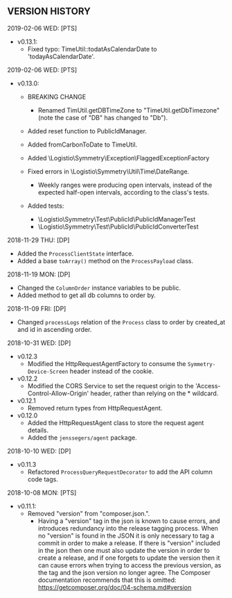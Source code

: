 VERSION HISTORY
-----


2019-02-06 WED:
[PTS]
- v0.13.1:
    - Fixed typo: TimeUtil::todatAsCalendarDate to  'todayAsCalendarDate'.


2019-02-06 WED:
[PTS]
- v0.13.0:
    - BREAKING CHANGE
        - Renamed TimUtil.getDBTimeZone to "TimeUtil.getDbTimezone" 
            (note the case of "DB" has changed to "Db").
            
    - Added reset function to PublicIdManager.
            
    - Added fromCarbonToDate to TimeUtil.
    
    - Added \Logistio\Symmetry\Exception\FlaggedExceptionFactory
    
    - Fixed errors in \Logistio\Symmetry\Util\Time\DateRange.
        - Weekly ranges were producing open intervals, instead of the expected
            half-open intervals, according to the class's tests.
    
    - Added tests:
        - \Logistio\Symmetry\Test\PublicId\PublicIdManagerTest
        - \Logistio\Symmetry\Test\PublicId\PublicIdConverterTest


2018-11-29 THU:
[DP]
- Added the `ProcessClientState` interface.
- Added a base `toArray()` method on the `ProcessPayload` class.

2018-11-19 MON:
[DP]
- Changed the `ColumnOrder` instance variables to be public. 
- Added method to get all db columns to order by. 

2018-11-09 FRI:
[DP]
- Changed `processLogs` relation of the `Process` class to order by created_at and id in ascending order. 

2018-10-31 WED:
[DP]
- v0.12.3
    - Modified the HttpRequestAgentFactory to consume the `Symmetry-Device-Screen` header instead of the cookie.
- v0.12.2
    - Modified the CORS Service to set the request origin to the 'Access-Control-Allow-Origin' header,
    rather than relying on the * wildcard.
- v0.12.1
    - Removed return types from HttpRequestAgent.
- v0.12.0
    - Added the HttpRequestAgent class to store the request agent details.
    - Added the `jenssegers/agent` package.

2018-10-10 WED:
[DP]
- v0.11.3
    - Refactored `ProcessQueryRequestDecorator` to add the API column code tags.


2018-10-08 MON:
[PTS]
- v0.11.1: 
    - Removed "version" from "composer.json.".
        - Having a "version" tag in the json is known to cause errors,
          and introduces redundancy into the release tagging process.
          When no "version" is found in the JSON it is only necessary to 
          tag a commit in order to make a release. If there is "version"
          included in the json then one must also update the version in order
          to create a release, and if one forgets to update the version then
          it can cause errors when trying to access the previous version,
          as the tag and the json version no longer agree.
          The Composer documentation recommends that this is omitted:
          https://getcomposer.org/doc/04-schema.md#version
          
          

           

